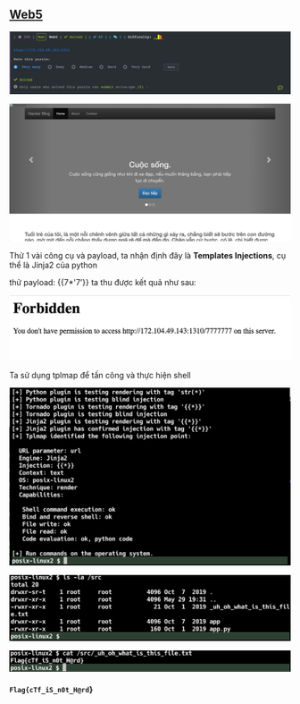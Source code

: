 ##  [Web5](https://ctf.viblo.asia/puzzles/web5-takknpf4nb2)

![image-20200620094503579](images/image-20200620094503579.png)

![image-20200620095137281](images/image-20200620095137281.png)



Thử 1 vài công cụ và payload, ta nhận định đây là **Templates Injections**, cụ thể là Jinja2 của python

thử payload: {{7*'7’}} ta thu được kết quả như sau:

![image-20200620095305151](images/image-20200620095305151.png)

Ta sử dụng tplmap để tấn công và thực hiện shell

![image-20200620095428105](images/image-20200620095428105.png)

![image-20200620095543244](images/image-20200620095543244.png)

![image-20200620095609860](images/image-20200620095609860.png)

#### `Flag{cTf_iS_n0t_H@rd`}

